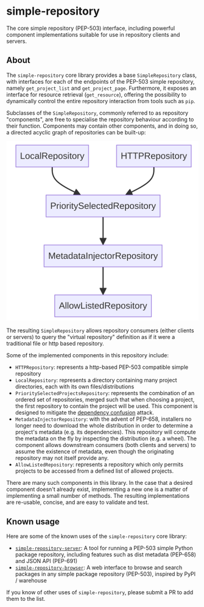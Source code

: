 # simple-repository

The core simple repository (PEP-503) interface, including powerful component implementations suitable for use in repository clients and servers.

## About

The ``simple-repository`` core library provides a base ``SimpleRepository`` class, with interfaces for
each of the endpoints of the PEP-503 simple repository, namely ``get_project_list`` and ``get_project_page``.
Furthermore, it exposes an interface for resource retrieval (``get_resource``), offering the possibility to dynamically
control the entire repository interaction from tools such as ``pip``. 

Subclasses of the ``SimpleRepository``, commonly referred to as repository "components", are free to specialise the
repository behaviour according to their function. Components may contain other components, and in doing so, a
directed acyclic graph of repositories can be built-up:

![example project page](https://raw.githubusercontent.com/simple-repository/simple-repository/main/.content/flow.png)

The resulting ``SimpleRepository`` allows repository consumers (either clients or servers) to query the
"virtual repository" definition as if it were a traditional file or http based repository.

Some of the implemented components in this repository include:

* ``HTTPRepository``: represents a http-based PEP-503 compatible simple repository 
* ``LocalRepository``: represents a directory containing many project directories, each with its own files/distributions
* ``PrioritySelectedProjectsRepository``: represents the combination of an ordered set of repositories, merged
  such that when choosing a project, the first repository to contain the project will be used.
  This component is designed to mitigate the [dependency confusion](https://medium.com/@alex.birsan/dependency-confusion-4a5d60fec610) attack.
* ``MetadataInjectorRepository``: with the advent of PEP-658, installers no longer need to download the whole distribution in order to determine
  a project's metadata (e.g. its dependencies). This repository will compute the metadata on the fly by inspecting the distribution (e.g. a wheel).
  The component allows downstream consumers (both clients and servers) to assume the existence of metadata, even though the originating
  repository may not itself provide any.
* ```AllowListedRepository```: represents a repository which only permits projects to be accessed from a defined list of allowed projects.

There are many such components in this library. In the case that a desired component doesn't already exist, implementing a new one is a matter of
implementing a small number of methods. The resulting implementations are re-usable, concise, and are easy to validate and test. 

## Known usage

Here are some of the known uses of the ``simple-repository`` core library:

* [``simple-repository-server``](https://github.com/simple-repository/simple-repository-server): A tool for running a PEP-503 simple Python package repository, including features such as dist metadata (PEP-658) and JSON API (PEP-691)
* [``simple-repository-browser``](https://github.com/simple-repository/simple-repository-browser): A web interface to browse and search packages in any simple package repository (PEP-503), inspired by PyPI / warehouse 


If you know of other uses of ``simple-repository``, please submit a PR to add them to the list.
